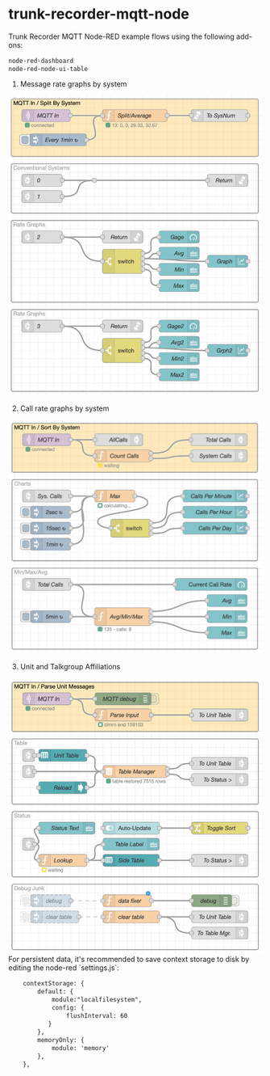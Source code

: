 # trunk-recorder-mqtt-node
Trunk Recorder MQTT Node-RED example flows using the following add-ons:
```
node-red-dashboard
node-red-node-ui-table
```
1. Message rate graphs by system
<img src="/images/message-rate.png" width="600px">

2. Call rate graphs by system
<img src="/images/call-rate.png" width="600px">

3. Unit and Talkgroup Affiliations
<img src="/images/unit-tracker.png" width="600px">
For persistent data, it's recommended to save context storage to disk by editing the node-red `settings.js`:

```
    contextStorage: {
        default: {
            module:"localfilesystem",
            config: {
                flushInterval: 60
           }
        },
        memoryOnly: { 
            module: 'memory' 
        },
    },
```

